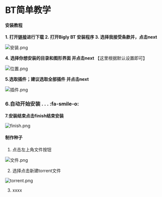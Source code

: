 # BT简单教学

#### 安装教程

 **1.  打开[链接](https://www.biglybt.com/download/)进行下载
2.  打开Bigly BT 安装程序
3.  选择我接受条款并，点击next** 

![](https://images.gitee.com/uploads/images/2020/0803/132656_c5f0685f_7496100.png "安装.png")

 **4.  选择你想安装的目录和图形界面
并点击next** 
【这里根据默认设置即可】

![](https://images.gitee.com/uploads/images/2020/0803/133213_9121a2b1_7496100.png "位置.png")

 **5.选取插件；建议选取全部插件
并点击next** 

![](https://images.gitee.com/uploads/images/2020/0803/133834_ab04486e_7496100.png "插件.png")

### 6.自动开始安装 . . . :fa-smile-o:
  
 
**7.安装结束点击finish结束安装** 

![](https://images.gitee.com/uploads/images/2020/0803/134335_f53b12ab_7496100.png "finish.png")

#### 制作种子

1.  点击左上角文件按钮

![](https://images.gitee.com/uploads/images/2020/0803/170241_baee687f_7496100.png "文件.png")

2.  选择点击新建torrent文件

![](https://images.gitee.com/uploads/images/2020/0803/170524_a5f7d86a_7496100.png "torrent.png")

3.  xxxx
